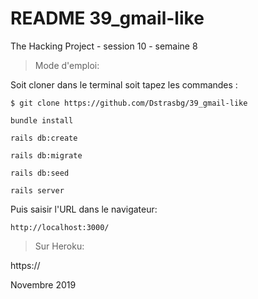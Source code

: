 # README  39_gmail-like

The Hacking Project - session 10 - semaine 8

> Mode d'emploi:

Soit cloner dans le terminal soit tapez les commandes :

    $ git clone https://github.com/Dstrasbg/39_gmail-like

    bundle install

    rails db:create

    rails db:migrate

    rails db:seed

    rails server

 
 Puis saisir l'URL dans le navigateur:

    http://localhost:3000/


> Sur Heroku:

https://


Novembre 2019
